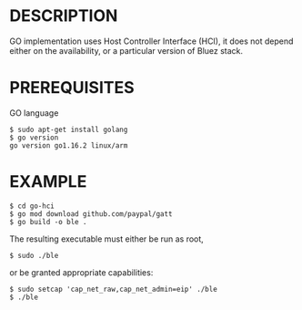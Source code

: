 # DESCRIPTION
GO implementation uses Host Controller Interface (HCI), it does not depend either on the availability, or a particular version of Bluez stack.

# PREREQUISITES
GO language 

```console
$ sudo apt-get install golang
$ go version
go version go1.16.2 linux/arm
```

# EXAMPLE

```console
$ cd go-hci
$ go mod download github.com/paypal/gatt
$ go build -o ble . 
```

The resulting executable must either be run as root, 

```console
$ sudo ./ble
```

or be granted appropriate capabilities:

```console
$ sudo setcap 'cap_net_raw,cap_net_admin=eip' ./ble
$ ./ble
```

